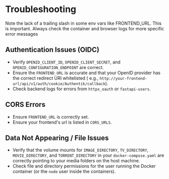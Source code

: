 # Troubleshooting

<note>
    Note the lack of a trailing slash in some env vars like FRONTEND_URL. This is important.
</note>

<tip>
    Always check the container and browser logs for more specific error messages
</tip>

## Authentication Issues (OIDC)

* Verify `OPENID_CLIENT_ID`, `OPENID_CLIENT_SECRET`, and `OPENID_CONFIGURATION_ENDPOINT` are correct.
* Ensure the `FRONTEND_URL` is accurate and that your OpenID provider has the correct redirect URI whitelisted (
  e.g., `http://your-frontend-url/api/v1/auth/cookie/Authentik/callback`).
* Check backend logs for errors from `httpx_oauth` or `fastapi-users`.

## CORS Errors

* Ensure `FRONTEND_URL` is correctly set.
* Ensure your frontend's url is listed in `CORS_URLS`.

## Data Not Appearing / File Issues

* Verify that the volume mounts for `IMAGE_DIRECTORY`, `TV_DIRECTORY`, `MOVIE_DIRECTORY`, and `TORRENT_DIRECTORY` in
  your `docker-compose.yaml` are correctly pointing to your media folders on the host machine.
* Check file and directory permissions for the user running the Docker container (or the `node` user inside the
  containers).
